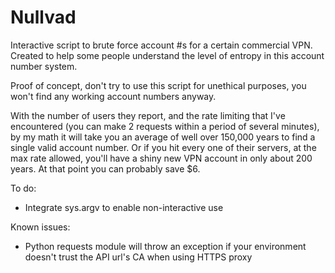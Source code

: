 # Nullvad
Interactive script to brute force account #s for a certain commercial VPN. Created to help some people understand the level of entropy in this account number system.

Proof of concept, don't try to use this script for unethical purposes, you won't find any working account numbers anyway.

With the number of users they report, and the rate limiting that I've encountered (you can make 2 requests within a period of several minutes), by my math it will take you an average of well over 150,000 years to find a single valid account number. Or if you hit every one of their servers, at the max rate allowed, you'll have a shiny new VPN account in only about 200 years. At that point you can probably save $6.

To do:

- Integrate sys.argv to enable non-interactive use

Known issues:

- Python requests module will throw an exception if your environment doesn't trust the API url's CA when using HTTPS proxy
